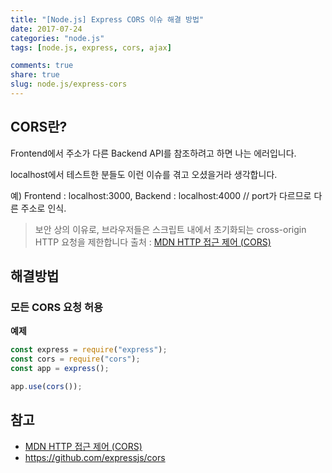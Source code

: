 ```yaml
---
title: "[Node.js] Express CORS 이슈 해결 방법"
date: 2017-07-24
categories: "node.js"
tags: [node.js, express, cors, ajax]

comments: true
share: true
slug: node.js/express-cors
---
```


## CORS란?

Frontend에서 주소가 다른 Backend API를 참조하려고 하면 나는 에러입니다.

localhost에서 테스트한 분들도 이런 이슈를 겪고 오셨을거라 생각합니다.

예) Frontend : localhost:3000, Backend : localhost:4000 // port가 다르므로 다른 주소로 인식.

> 보안 상의 이유로, 브라우저들은 스크립트 내에서 초기화되는 cross-origin HTTP 요청을 제한합니다 출처 : [MDN HTTP 접근 제어 (CORS)][mdn-cors]

## 해결방법

### 모든 CORS 요청 허용

**예제**

```js
const express = require("express");
const cors = require("cors");
const app = express();

app.use(cors());
```

## 참고

- [MDN HTTP 접근 제어 (CORS)][mdn-cors]
- <https://github.com/expressjs/cors>

[mdn-cors]: https://developer.mozilla.org/ko/docs/Web/HTTP/Access_control_CORS
